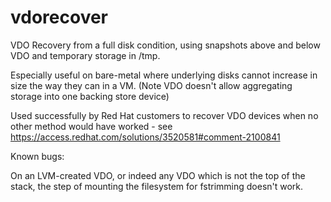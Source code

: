 # vdorecover
VDO Recovery from a full disk condition, using snapshots above and below VDO and temporary storage in /tmp. 

Especially useful on bare-metal where underlying disks cannot increase in size the way they can in a VM. (Note VDO doesn't allow aggregating storage into one backing store device)

Used successfully by Red Hat customers to recover VDO devices when no other method would have worked - see https://access.redhat.com/solutions/3520581#comment-2100841 

Known bugs:

On an LVM-created VDO, or indeed any VDO which is not the top of the stack, the step of mounting the filesystem for fstrimming doesn't work.
